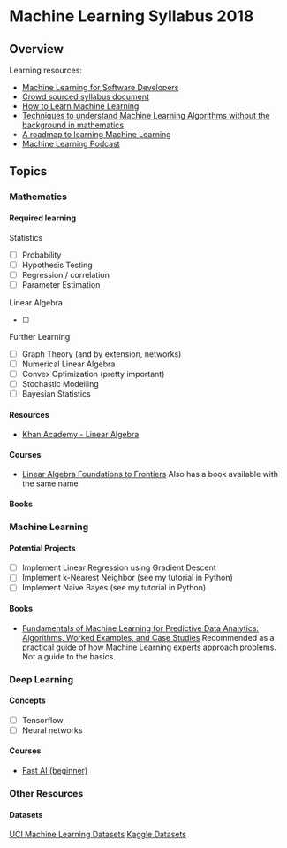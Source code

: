 # Machine Learning Syllabus 2018

## Overview

Learning resources:

- [Machine Learning for Software Developers](https://github.com/ZuzooVn/machine-learning-for-software-engineers#why-use-it)
- [Crowd sourced syllabus document](https://docs.google.com/document/d/1qhjVLzwnUwrrsQLZOuVBBZ4bq_k0YkDUkFIS-YcaV4o/edit)
- [How to Learn Machine Learning](https://elitedatascience.com/learn-machine-learning)
- [Techniques to understand Machine Learning Algorithms without the background in mathematics](https://machinelearningmastery.com/techniques-to-understand-machine-learning-algorithms-without-the-background-in-mathematics/)
- [A roadmap to learning Machine Learning](https://howicodestuff.github.io/machine_learning/2018/01/12/a-roadmap-to-machine-learning.html)
- [Machine Learning Podcast](http://ocdevel.com/podcasts/machine-learning)

## Topics

### Mathematics

#### Required learning

Statistics

- [ ] Probability
- [ ] Hypothesis Testing
- [ ] Regression / correlation
- [ ] Parameter Estimation

Linear Algebra

- [ ] 

Further Learning

- [ ] Graph Theory (and by extension, networks)
- [ ] Numerical Linear Algebra
- [ ] Convex Optimization (pretty important)
- [ ] Stochastic Modelling
- [ ] Bayesian Statistics

#### Resources

- [Khan Academy - Linear Algebra](https://www.khanacademy.org/math/linear-algebra/vectors-and-spaces)

#### Courses

- [Linear Algebra Foundations to Frontiers](https://www.edx.org/course/laff-linear-algebra-foundations-to-frontiers)
Also has a book available with the same name

#### Books

### Machine Learning

#### Potential Projects

- [ ] Implement Linear Regression using Gradient Descent
- [ ] Implement k-Nearest Neighbor (see my tutorial in Python)
- [ ] Implement Naive Bayes (see my tutorial in Python)

#### Books

- [Fundamentals of Machine Learning for Predictive Data Analytics: Algorithms, Worked Examples, and Case Studies](https://www.amazon.co.uk/Fundamentals-Machine-Learning-Predictive-Analytics/dp/0262029448/ref=tmm_hrd_swatch_0?_encoding=UTF8&qid=1519397869&sr=8-1)
Recommended as a practical guide of how Machine Learning experts approach problems. Not a guide to the basics.

### Deep Learning

#### Concepts

- [ ] Tensorflow
- [ ] Neural networks

#### Courses

- [Fast AI (beginner)](http://course.fast.ai/start.html)

### Other Resources

#### Datasets

[UCI Machine Learning Datasets](https://archive.ics.uci.edu/ml/datasets.html)
[Kaggle Datasets](https://www.kaggle.com/datasets)
